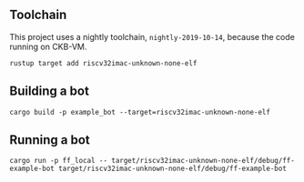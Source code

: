 ## Toolchain

This project uses a nightly toolchain, `nightly-2019-10-14`, because the code running on CKB-VM.

```
rustup target add riscv32imac-unknown-none-elf
```

## Building a bot

```
cargo build -p example_bot --target=riscv32imac-unknown-none-elf
```

## Running a bot

```
cargo run -p ff_local -- target/riscv32imac-unknown-none-elf/debug/ff-example-bot target/riscv32imac-unknown-none-elf/debug/ff-example-bot
```
